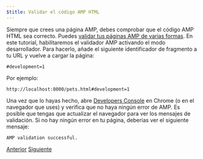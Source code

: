 ```yaml
---
$title: Validar el código AMP HTML 
---
```


Siempre que crees una página AMP, debes comprobar que el código AMP HTML sea correcto. Puedes [validar tus páginas AMP de varias formas](/es/docs/fundamentals/validate.html).  En este tutorial, habilitaremos el validador AMP activando el modo desarrollador. Para hacerlo, añade el siguiente identificador de fragmento a tu URL y vuelve a cargar la página:

```text
#development=1
```

Por ejemplo:

```text
http://localhost:8000/pets.html#development=1 
```

Una vez que lo hayas hecho, abre [Developers Console](https://developer.chrome.com/devtools/docs/console) en Chrome (o en el navegador que uses) y verifica que no haya ningún error de AMP. Es posible que tengas que actualizar el navegador para ver los mensajes de validación. Si no hay ningún error en tu página, deberías ver el siguiente mensaje:

```text
AMP validation successful.
```

<div class="prev-next-buttons">
  <a class="button prev-button" href="/es/docs/getting_started/visual_story/create_bookend.html"><span class="arrow-prev">Anterior</span></a>
  <a class="button next-button" href="/es/docs/getting_started/visual_story/congratulations.html"><span class="arrow-next">Siguiente</span></a>
</div>
 

